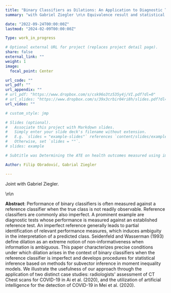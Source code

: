 ```yaml
---
title: "Binary Classifiers as Dilations: An Application to Diagnostic Testing"
summary: "with Gabriel Ziegler \n\n Equivalence result and statistical inference for dilation of binary classifiers due to imperfect references."

date: "2022-09-24T00:00:00Z"
lastmod: "2024-02-09T00:00:00Z"

Type: work_in_progress

# Optional external URL for project (replaces project detail page).
share: false
external_link: ""
weight: 1
image:
  focal_point: Center

url_code: ""
url_pdf: ""
url_appendix: ""
# url_pdf: "https://www.dropbox.com/s/csk96o3tz535y4j/VI.pdf?dl=0"
# url_slides: "https://www.dropbox.com/s/39x3crbir04ri8h/slides.pdf?dl=0"
url_video: ""

# custom_style: jmp

# Slides (optional).
#   Associate this project with Markdown slides.
#   Simply enter your slide deck's filename without extension.
#   E.g. `slides = "example-slides"` references `content/slides/example-slides.md`.
#   Otherwise, set `slides = ""`.
# slides: example

# Subtitle was Determining the ATE on health outcomes measured using imperfect diagnostic tests in randomized controlled trials.

Author: Filip Obradović, Gabrial Ziegler

---
```


Joint with Gabriel Ziegler.

\n\n

**Abstract**: Performance of binary classifiers is often measured against a reference classifier when the true class is not readily observable. Reference classifiers are commonly also imperfect. A prominent example are diagnostic tests whose performance is measured against an established reference test. An imperfect reference generally leads to partial identification of relevant performance measures, which induces ambiguity in the interpretation of a predicted class. Seidenfeld and Wasserman (1993) define dilation as an extreme notion of non-informativeness when information is ambiguous. This paper characterizes precise conditions under which dilation arises in the context of binary classifiers when the reference classifier is imperfect and develops procedures for statistical inference based on methods for subvector inference in moment inequality models. We illustrate the usefulness of our approach through the application of two distinct case studies: radiologists' assessment of CT Chest scans for COVID-19 in Ai et al. (2020), and the utilization of artificial intelligence for the detection of COVID-19 in Mei et al. (2020).
